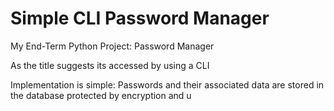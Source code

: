 # Simple CLI Password Manager
My End-Term Python Project: Password Manager

As the title suggests its accessed by using a CLI

Implementation is simple:
 Passwords and their associated data are stored in the database protected by encryption and u
